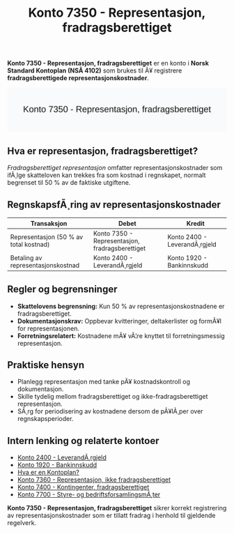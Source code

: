 ﻿---
title: "Konto 7350 - Representasjon, fradragsberettiget"
meta_title: "7350-representasjon-fradragsberettiget"
meta_description: '**Konto 7350 - Representasjon, fradragsberettiget** er en konto i **Norsk Standard Kontoplan (NSÂ 4102)** som brukes til Ã¥ registrere **fradragsberettigede rep...'
slug: 7350-representasjon-fradragsberettiget
type: blog
layout: pages/single
---

**Konto 7350 - Representasjon, fradragsberettiget** er en konto i **Norsk Standard Kontoplan (NSÂ 4102)** som brukes til Ã¥ registrere **fradragsberettigede representasjonskostnader**.

![Illustrasjon av konto 7350 Representasjon, fradragsberettiget](7350-representasjon-fradragsberettiget-image.svg)

## Hva er representasjon, fradragsberettiget?

*Fradragsberettiget representasjon* omfatter representasjonskostnader som ifÃ¸lge skatteloven kan trekkes fra som kostnad i regnskapet, normalt begrenset til 50 % av de faktiske utgiftene.

## RegnskapsfÃ¸ring av representasjonskostnader

| Transaksjon                                  | Debet                                             | Kredit                         |
|----------------------------------------------|---------------------------------------------------|--------------------------------|
| Representasjon (50 % av total kostnad)       | Konto 7350 - Representasjon, fradragsberettiget   | Konto 2400 - LeverandÃ¸rgjeld   |
| Betaling av representasjonskostnad           | Konto 2400 - LeverandÃ¸rgjeld                      | Konto 1920 - Bankinnskudd      |

## Regler og begrensninger

* **Skattelovens begrensning:** Kun 50 % av representasjonskostnadene er fradragsberettiget.
* **Dokumentasjonskrav:** Oppbevar kvitteringer, deltakerlister og formÃ¥l for representasjonen.
* **Forretningsrelatert:** Kostnadene mÃ¥ vÃ¦re knyttet til forretningsmessig representasjon.

## Praktiske hensyn

* Planlegg representasjon med tanke pÃ¥ kostnadskontroll og dokumentasjon.
* Skille tydelig mellom fradragsberettiget og ikke-fradragsberettiget representasjon.
* SÃ¸rg for periodisering av kostnadene dersom de pÃ¥lÃ¸per over regnskapsperioder.

## Intern lenking og relaterte kontoer

* [Konto 2400 - LeverandÃ¸rgjeld](/blogs/kontoplan/2400-leverandorgjeld "Konto 2400 - LeverandÃ¸rgjeld")
* [Konto 1920 - Bankinnskudd](/blogs/kontoplan/1920-bankinnskudd "Konto 1920 - Bankinnskudd")
* [Hva er en Kontoplan?](/blogs/regnskap/hva-er-kontoplan "Hva er en Kontoplan? Komplett Guide til Kontoplaner i Norsk Regnskap")
* [Konto 7360 - Representasjon, ikke fradragsberettiget](/blogs/kontoplan/7360-representasjon-ikke-fradragsberettiget "Konto 7360 - Representasjon, ikke fradragsberettiget")
* [Konto 7400 - Kontingenter, fradragsberettiget](/blogs/kontoplan/7400-kontingenter-fradragsberettiget "Konto 7400 - Kontingenter, fradragsberettiget")
* [Konto 7700 - Styre- og bedriftsforsamlingsmÃ¸ter](/blogs/kontoplan/7700-styre-og-bedriftsforsamlingsmoter "Konto 7700 - Styre- og bedriftsforsamlingsmÃ¸ter")

**Konto 7350 - Representasjon, fradragsberettiget** sikrer korrekt registrering av representasjonskostnader som er tillatt fradrag i henhold til gjeldende regelverk.

